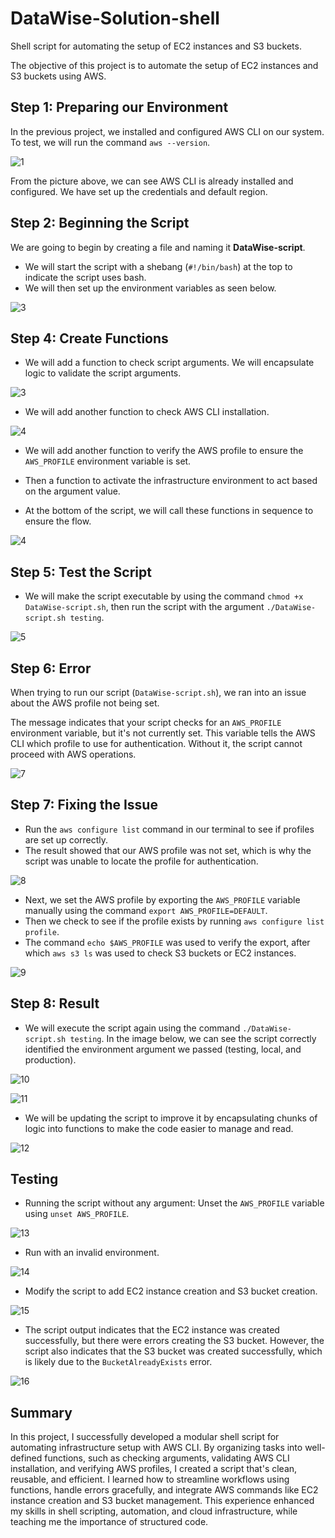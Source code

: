 # DataWise-Solution-shell
Shell script for automating the setup of EC2 instances and S3 buckets.

The objective of this project is to automate the setup of EC2 instances and S3 buckets using AWS.

## Step 1: Preparing our Environment

In the previous project, we installed and configured AWS CLI on our system.  
To test, we will run the command `aws --version`.

![1](./img/1.png)

From the picture above, we can see AWS CLI is already installed and configured. We have set up the credentials and default region.

## Step 2: Beginning the Script

We are going to begin by creating a file and naming it **DataWise-script**.

- We will start the script with a shebang (`#!/bin/bash`) at the top to indicate the script uses bash.
- We will then set up the environment variables as seen below.

![3](./img/2.png)

## Step 4: Create Functions

- We will add a function to check script arguments. We will encapsulate logic to validate the script arguments.

![3](./img/3.png)

- We will add another function to check AWS CLI installation.

![4](./img/4.png)

- We will add another function to verify the AWS profile to ensure the `AWS_PROFILE` environment variable is set.

- Then a function to activate the infrastructure environment to act based on the argument value.

- At the bottom of the script, we will call these functions in sequence to ensure the flow.

![4](./img/5.png)

## Step 5: Test the Script

- We will make the script executable by using the command `chmod +x DataWise-script.sh`, then run the script with the argument `./DataWise-script.sh testing`.

![5](./img/7.png)

## Step 6: Error

When trying to run our script (`DataWise-script.sh`), we ran into an issue about the AWS profile not being set.

The message indicates that your script checks for an `AWS_PROFILE` environment variable, but it's not currently set. This variable tells the AWS CLI which profile to use for authentication. Without it, the script cannot proceed with AWS operations.

![7](./img/error.png)

## Step 7: Fixing the Issue

- Run the `aws configure list` command in our terminal to see if profiles are set up correctly.
- The result showed that our AWS profile was not set, which is why the script was unable to locate the profile for authentication.

![8](./img/8.png)

- Next, we set the AWS profile by exporting the `AWS_PROFILE` variable manually using the command `export AWS_PROFILE=DEFAULT`.
- Then we check to see if the profile exists by running `aws configure list profile`.
- The command `echo $AWS_PROFILE` was used to verify the export, after which `aws s3 ls` was used to check S3 buckets or EC2 instances.

![9](./img/s3.png)

## Step 8: Result

- We will execute the script again using the command `./DataWise-script.sh testing`. In the image below, we can see the script correctly identified the environment argument we passed (testing, local, and production).

![10](./img/10.png)

![11](./img/11.png)

- We will be updating the script to improve it by encapsulating chunks of logic into functions to make the code easier to manage and read.

![12](./img/12.png)

## Testing

- Running the script without any argument: Unset the `AWS_PROFILE` variable using `unset AWS_PROFILE`.

![13](./img/13.png)

- Run with an invalid environment.

![14](./img/14.png)

- Modify the script to add EC2 instance creation and S3 bucket creation.

![15](./img/15.png)

- The script output indicates that the EC2 instance was created successfully, but there were errors creating the S3 bucket. However, the script also indicates that the S3 bucket was created successfully, which is likely due to the `BucketAlreadyExists` error.

![16](./img/16.png)

## Summary

In this project, I successfully developed a modular shell script for automating infrastructure setup with AWS CLI. By organizing tasks into well-defined functions, such as checking arguments, validating AWS CLI installation, and verifying AWS profiles, I created a script that's clean, reusable, and efficient. I learned how to streamline workflows using functions, handle errors gracefully, and integrate AWS commands like EC2 instance creation and S3 bucket management. This experience enhanced my skills in shell scripting, automation, and cloud infrastructure, while teaching me the importance of structured code.






